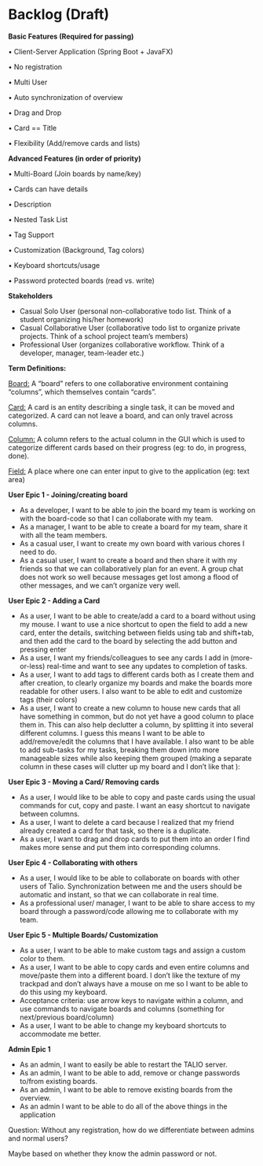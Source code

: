 # Backlog (Draft)

**Basic Features (Required for passing)**

• Client-Server Application (Spring Boot + JavaFX)

• No registration

• Multi User

• Auto synchronization of overview

• Drag and Drop

• Card == Title

• Flexibility (Add/remove cards and lists)

**Advanced Features (in order of priority)**

• Multi-Board (Join boards by name/key)

• Cards can have details

• Description

• Nested Task List

• Tag Support

• Customization (Background, Tag colors)

• Keyboard shortcuts/usage

• Password protected boards (read vs. write)

**Stakeholders**



* Casual Solo User (personal non-collaborative todo list. Think of a student organizing his/her homework)
* Casual Collaborative User (collaborative todo list to organize private projects. Think of a school project team’s members)
* Professional User (organizes collaborative workflow. Think of a developer, manager, team-leader etc.)

**Term Definitions:**

<span style="text-decoration:underline;">Board:</span> A “board” refers to one collaborative environment containing “columns”, which themselves contain “cards”.

<span style="text-decoration:underline;">Card:</span> A card is an entity describing a single task, it can be moved and categorized. A card can not leave a board, and can only travel across columns. 

<span style="text-decoration:underline;">Column:</span> A column refers to the actual column in the GUI which is used to categorize different cards based on their progress (eg: to do, in progress, done). 

<span style="text-decoration:underline;">Field:</span> A place where one can enter input to give to the application (eg: text area)

**User Epic 1 - Joining/creating board**



* As a developer, I want to be able to join the board my team is working on with the board-code so that I can collaborate with my team.
* As a manager, I want to be able to create a board for my team, share it with all the team members.
* As a casual user, I want to create my own board with various chores I need to do.
* As a casual user, I want to create a board and then share it with my friends so that we can collaboratively plan for an event. A group chat does not work so well because messages get lost among a flood of other messages, and we can’t organize very well.

**User Epic 2 - Adding a Card**



* As a user, I want to be able to create/add a card to a board without using my mouse. I want to use a nice shortcut to open the field to add a new card, enter the details, switching between fields using tab and shift+tab, and then add the card to the board by selecting the add button and pressing enter
* As a user, I want my friends/colleagues to see any cards I add in (more-or-less) real-time and want to see any updates to completion of tasks.
* As a user, I want to add tags to different cards both as I create them and after creation, to clearly organize my boards and make the boards more readable for other users. I also want to be able to edit and customize tags (their colors) 
* As a user, I want to create a new column to house new cards that all have something in common, but do not yet have a good column to place them in. This can also help declutter a column, by splitting it into several different columns. I guess this means I want to be able to add/remove/edit the columns that I have available. I also want to be able to add sub-tasks for my tasks, breaking them down into more manageable sizes while also keeping them grouped (making a separate column in these cases will clutter up my board and I don’t like that ):

**User Epic 3 - Moving a Card/ Removing cards**



* As a user, I would like to be able to copy and paste cards using the usual commands for cut, copy and paste. I want an easy shortcut to navigate between columns.
* As a user, I want to delete a card because I realized that my friend already created a card for that task, so there is a duplicate. 
* As a user, I want to drag and drop cards to put them into an order I find makes more sense and put them into corresponding columns.

**User Epic 4 - Collaborating with others**



* As a user, I would like to be able to collaborate on boards with other users of Talio. Synchronization between me and the users should be automatic and instant, so that we can collaborate in real time. 
* As a professional user/ manager, I want to be able to share access to my board through a password/code allowing me to collaborate with my team. 

**User Epic 5 - Multiple Boards/ Customization**



* As a user, I want to be able to make custom tags and assign a custom color to them.
* As a user, I want to be able to copy cards and even entire columns and move/paste them into a different board. I don’t like the texture of my trackpad and don’t always have a mouse on me so I want to be able to do this using my keyboard.
* Acceptance criteria: use arrow keys to navigate within a column, and use commands to navigate boards and columns (something for next/previous board/column)
* As a user, I want to be able to change my keyboard shortcuts to accommodate me better.

**Admin Epic 1**



* As an admin, I want to easily be able to restart the TALIO server.
* As an admin, I want to be able to add, remove or change passwords to/from existing boards.
* As an admin, I want to be able to remove existing boards from the overview.
* As an admin I want to be able to do all of the above things in the application

Question: Without any registration, how do we differentiate between admins and normal users?

Maybe based on whether they know the admin password or not.

